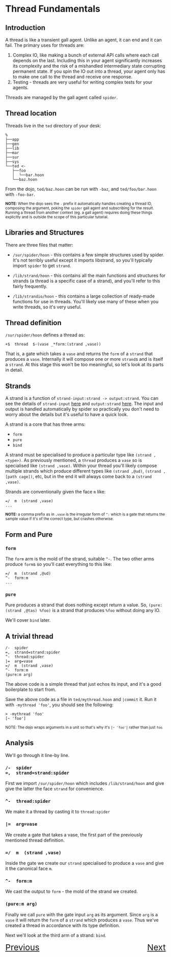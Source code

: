 # Thread Fundamentals

## Introduction

A thread is like a transient gall agent. Unlike an agent, it can end and it can fail. The primary uses for threads are:

1. Complex IO, like making a bunch of external API calls where each call depends on the last. Including this in your agent significantly increases its complexity and the risk of a mishandled intermediary state corrupting permanent state. If you spin the IO out into a thread, your agent only has to make one call to the thread and receive one response.
2. Testing - threads are very useful for writing complex tests for your agents.

Threads are managed by the gall agent called `spider`.

## Thread location

Threads live in the `ted` directory of your desk:

```
%
├──app
├──gen
├──lib
├──mar
├──sur
├──sys
└──ted <-
   ├──foo
   │  └──bar.hoon
   └──baz.hoon
```

From the dojo, `ted/baz.hoon` can be run with `-baz`, and `ted/foo/bar.hoon` with `-foo-bar`.

<small>**NOTE:** When the dojo sees the `-` prefix it automatically handles creating a thread ID, composing the argument, poking the `spider` gall agent and subscribing for the result. Running a thread from another context (eg. a gall agent) requires doing these things explicitly and is outside the scope of this particular tutorial.</small>

## Libraries and Structures

There are three files that matter:

- `/sur/spider/hoon` - this contains a few simple structures used by spider. It's not terribly useful except it imports libstrand, so you'll typically import `spider` to get `strand`.

- `/lib/strand/hoon` - this contains all the main functions and structures for strands (a thread is a specific case of a strand), and you'll refer to this fairly frequently.

- `/lib/strandio/hoon` - this contains a large collection of ready-made functions for use in threads. You'll likely use many of these when you write threads, so it's very useful.

## Thread definition

`/sur/spider/hoon` defines a thread as:

`+$  thread  $-(vase _*form:(strand ,vase))`

That is, a gate which takes a `vase` and returns the `form` of a `strand` that produces a `vase`. Internally it will compose one or more `strand`s and is itself a `strand`. At this stage this won't be too meaningful, so let's look at its parts in detail.

## Strands

A strand is a function of `strand-input:strand -> output:strand`. You can see the details of `strand-input` [here](https://github.com/urbit/urbit/blob/master/pkg/arvo/lib/strand.hoon#L2-L21) and `output:strand` [here](https://github.com/urbit/urbit/blob/master/pkg/arvo/lib/strand.hoon#L23-L48). The input and output is handled automatically by spider so practically you don't need to worry about the details but it's useful to have a quick look.

A strand is a core that has three arms:
- `form`
- `pure`
- `bind`

A strand must be specialised to produce a particular type like `(strand ,<type>)`. As previously mentioned, a `thread` produces a `vase` so is specialised like `(strand ,vase)`. Within your thread you'll likely compose multiple strands which produce different types like `(strand ,@ud)`, `(strand ,[path cage])`, etc, but in the end it will always come back to a `(strand ,vase)`.

Strands are conventionally given the face `m` like:

```
=/  m  (strand ,vase)
...
```

<small>**NOTE:** a comma prefix as in `,vase` is the irregular form of `^:` which is a gate that returns the sample value if it's of the correct type, but crashes otherwise.</small> 

## Form and Pure

### `form`

The `form` arm is the mold of the strand, suitable `^-`. The two other arms produce `form`s so you'll cast everything to this like:

```
=/  m  (strand ,@ud)
^-  form:m
...
```

### `pure`

Pure produces a strand that does nothing except return a value. So, `(pure:(strand ,@tas) %foo)` is a strand that produces `%foo` without doing any IO.

We'll cover `bind` later.

## A trivial thread

```
/-  spider 
=,  strand=strand:spider 
^-  thread:spider 
|=  arg=vase 
=/  m  (strand ,vase) 
^-  form:m 
(pure:m arg)
```

The above code is a simple thread that just echos its input, and it's a good boilerplate to start from.

Save the above code as a file in `ted/mythread.hoon` and `|commit` it. Run it with `-mythread 'foo'`, you should see the following:


```
> -mythread 'foo'
[~ 'foo']
```

<small>NOTE: The dojo wraps arguments in a unit so that's why it's `[~ 'foo']` rather than just `foo`.</small>

## Analysis

We'll go through it line-by line.

<h3>

```
/-  spider 
=,  strand=strand:spider 
```
</h3>

First we import `/sur/spider/hoon` which includes `/lib/strand/hoon` and give give the latter the face `strand` for convenience.

<h3>

```
^-  thread:spider
```
</h3>

We make it a thread by casting it to `thread:spider`

<h3>

```
|=  arg=vase
```
</h3>

We create a gate that takes a vase, the first part of the previously mentioned thread definition.

<h3>

```
=/  m  (strand ,vase)
```
</h3>

Inside the gate we create our `strand` specialised to produce a `vase` and give it the canonical face `m`.

<h3>

```
^-  form:m 
```
</h3>

We cast the output to `form` - the mold of the strand we created.

<h3>

```
(pure:m arg)
```
</h3>

Finally we call `pure` with the gate input `arg` as its argument. Since `arg` is a `vase` it will return the `form` of a `strand` which produces a `vase`. Thus we've created a thread in accordance with its type definition.

Next we'll look at the third arm of a strand: `bind`.

<a href="#" style="float:left;font-size:1.875em;">Previous</a>
<a href="2_micgal-and-bind.md" style="float:right;font-size:1.875em;">Next</a>

